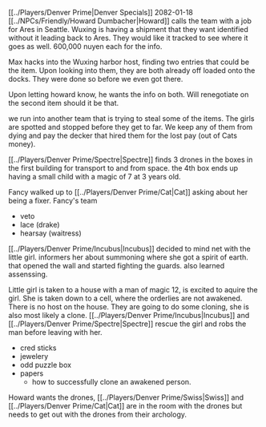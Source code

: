 [[../Players/Denver Prime|Denver Specials]]
2082-01-18
[[../NPCs/Friendly/Howard Dumbacher|Howard]] calls the team with a job for Ares in Seattle. Wuxing is having a shipment that they want identified without it leading back to Ares. They would like it tracked to see where it goes as well. 600,000 nuyen each for the info.

Max hacks into the Wuxing harbor host, finding two entries that could be the item. 
Upon looking into them, they are both already off loaded onto the docks. They were done so before we even got there. 

Upon letting howard know, he wants the info on both. Will renegotiate on the second item should it be that.

we run into another team that is trying to steal some of the items. The girls are spotted and stopped before they get to far. We keep any of them from dying and pay the decker that hired them for the lost pay (out of Cats money). 

[[../Players/Denver Prime/Spectre|Spectre]] finds 3 drones in the boxes in the first building for transport to and from space. the 4th box ends up having a small child with a magic of 7 at 3 years old.

Fancy walked up to [[../Players/Denver Prime/Cat|Cat]] asking about her being a fixer. 
Fancy's team
- veto
- lace (drake)
- hearsay (waitress)


[[../Players/Denver Prime/Incubus|Incubus]] decided to mind net with the little girl. informers her about summoning where she got a spirit of earth. that opened the wall and started fighting the guards. also learned assenssing.

Little girl is taken to a house with a man of magic 12, is excited to aquire the girl. She is taken down to a cell, where the orderlies are not awakened. There is no host on the house. They are going to do some cloning, she is also most likely a clone. [[../Players/Denver Prime/Incubus|Incubus]] and [[../Players/Denver Prime/Spectre|Spectre]] rescue the girl and robs the man before leaving with her.
- cred sticks
- jewelery
- odd puzzle box
- papers
	- how to successfully clone an awakened person.

Howard wants the drones, [[../Players/Denver Prime/Swiss|Swiss]] and [[../Players/Denver Prime/Cat|Cat]] are in the room with the drones but needs to get out with the drones from their archology. 